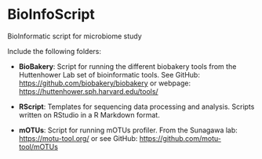 # BioInfoScript
BioInformatic script for microbiome study

Include the following folders:
- **BioBakery**:
  Script for running the different biobakery tools from the Huttenhower Lab set of bioinformatic tools. See GitHub: https://github.com/biobakery/biobakery or webpage: https://huttenhower.sph.harvard.edu/tools/

- **RScript**:
  Templates for sequencing data processing and analysis. Scripts written on RStudio in a R Markdown format.

- **mOTUs**:
  Script for running mOTUs profiler. From the Sunagawa lab: https://motu-tool.org/ or see GitHub: https://github.com/motu-tool/mOTUs
